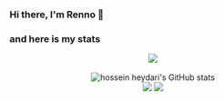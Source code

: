 ### Hi there, I'm Renno 👋

### and here is my stats
<p align="center"><img src="https://www.codewars.com/users/RenWellll/badges/large"/><br /><br />
  <img src="https://github-readme-stats.vercel.app/api?username=RenWellll&show_icons=true&include_all_commits=true&theme=monokai" alt="hossein heydari's GitHub stats" /><br />
  <img src="https://github-readme-streak-stats.herokuapp.com/?user=RenWellll&theme=monokai"/>
  <img src="https://github-readme-stats.vercel.app/api/top-langs/?username=RenWellll&layout=compact&theme=monokai&langs_count=12"/><br />
</p>

<!--
**RenWellll/Natsu** is a ✨ _special_ ✨ repository because its `README.md` (this file) appears on your GitHub profile.

Here are some ideas to get you started:

- 🔭 I’m currently working on ...
- 🌱 I’m currently learning ...
- 👯 I’m looking to collaborate on ...
- 🤔 I’m looking for help with ...
- 💬 Ask me about ...
- 📫 How to reach me: ...
- 😄 Pronouns: ...
- ⚡ Fun fact: ...
-->
